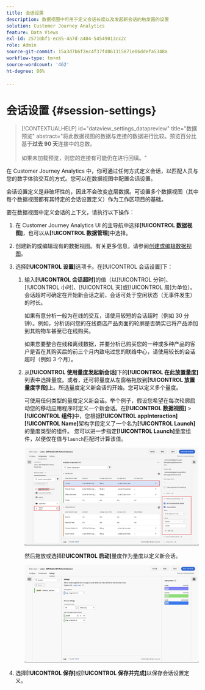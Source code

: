 ```yaml
---
title: 会话设置
description: 数据视图中可用于定义会话长度以及发起新会话的触发器的设置
solution: Customer Journey Analytics
feature: Data Views
exl-id: 25710bf1-ec85-4a7d-a404-54549013cc2c
role: Admin
source-git-commit: 15a3d7b6f2ec4f37fd861315871e06ddefa5348a
workflow-type: tm+mt
source-wordcount: '462'
ht-degree: 88%

---
```


# 会话设置 {#session-settings}

<!-- markdownlint-disable MD034 -->

>[!CONTEXTUALHELP]
>id="dataview_settings_datapreview"
>title="数据预览"
>abstract="将此数据视图的数据与连接的数据进行比较。预览百分比基于&#x200B;**过去 90 天**&#x200B;连接中的总数。<br><br/>如果未加载预览，则您的连接有可能仍在进行回填。"

<!-- markdownlint-enable MD034 -->

<!-- markdownlint-enable MD034 -->


在 Customer Journey Analytics 中，你可通过任何方式定义会话，以匹配人员与您的数字体验交互的方式。您可以在数据视图中配置会话设置。

会话设置定义是非破坏性的，因此不会改变底层数据。可设置多个数据视图（其中每个数据视图都有其特定的会话设置定义）作为工作区项目的基础。

要在数据视图中定义会话的上下文，请执行以下操作：

1. 在 Customer Journey Analytics UI 的主导航中选择&#x200B;**[!UICONTROL 数据视图]**，也可以从&#x200B;**[!UICONTROL 数据管理]**&#x200B;中选择。

2. 创建新的或编辑现有的数据视图。有关更多信息，请参阅[创建或编辑数据视图](create-dataview.md)。

3. 选择&#x200B;**[!UICONTROL 设置]**&#x200B;选项卡。在[!UICONTROL 会话设置]下：

   1. 输入&#x200B;**[!UICONTROL 会话超时]**&#x200B;的值（以[!UICONTROL 分钟]、[!UICONTROL 小时]、[!UICONTROL 天]或[!UICONTROL 周]为单位）。会话超时可确定在开始新会话之前，会话可处于空闲状态（无事件发生）的时长。

      如果有意分析一般为在线的交互，请使用较短的会话超时（例如 30 分钟）。例如，分析访问您的在线商店产品页面的轮廓是否确实已将产品添加到其购物车甚至已在线购买。

      如果您要整合在线和离线数据，并要分析已购买您的一种或多种产品的客户是否在其购买后的前三个月内致电过您的联络中心，请使用较长的会话超时（例如 3 个月）。


   2. 从&#x200B;**[!UICONTROL 使用量度发起新会话]**&#x200B;下的&#x200B;**[!UICONTROL 在此放置量度]**&#x200B;列表中选择量度。或者，还可将量度从左窗格拖放到&#x200B;**[!UICONTROL 放置量度字段]**&#x200B;上。所选量度定义新会话的开始。您可以定义多个量度。

      可使用任何类型的量度定义新会话。举个例子，假设您希望在每次轮廓启动您的移动应用程序时定义一个新会话。在&#x200B;**[!UICONTROL 数据视图]** > **[!UICONTROL 组件]**&#x200B;中，您根据&#x200B;**[!UICONTROL appInteraction]** **[!UICONTROL Name]**&#x200B;架构字段定义了一个名为&#x200B;**[!UICONTROL Launch]**&#x200B;的量度类型的组件。 您可以进一步指定&#x200B;**[!UICONTROL Launch]**&#x200B;量度组件，以便仅在值与`launch`匹配时计算该值。

      ![应用程序交互量度组件启动次数](assets/component-launches.png)

      然后拖放或选择&#x200B;**[!UICONTROL 启动]**&#x200B;量度作为量度以定义新会话。

      ![会话设置启动次数](assets/session-settings-launches-metric.png)



4. 选择&#x200B;**[!UICONTROL 保存]**&#x200B;或&#x200B;**[!UICONTROL 保存并完成]**&#x200B;以保存会话设置定义。
